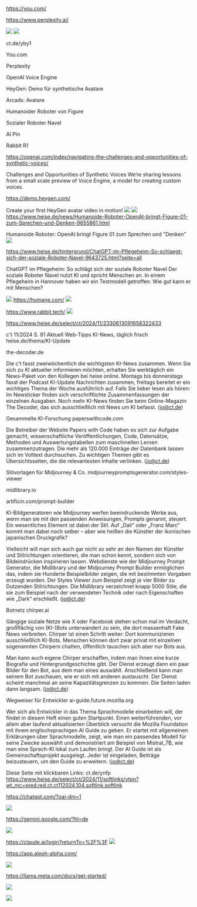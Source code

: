 https://you.com/

https://www.perplexity.ai/

![](_asset/20240509_115606.jpg)
![](_asset/20240509_115613%201%202.jpg)


ct.de/yby1

You.com

Perplexity

OpenAI Voice Engine

HeyGen: Demo für synthetische Avatare

Arcads: Avatare

Humanoider Roboter von Figure

Sozialer Roboter Navel

AI Pin

Rabbit R1


https://openai.com/index/navigating-the-challenges-and-opportunities-of-synthetic-voices/


Challenges and Opportunities of Synthetic Voices
We’re sharing lessons from a small scale preview of Voice Engine, a model for creating custom voices.


https://demo.heygen.com/

Create your first HeyGen avatar video in motion!
![](_asset/Screenshot_20240509_124622_Brave.jpg)
![](_asset/Screenshot_20240509_125428_Brave.jpg)
https://www.heise.de/news/Humanoide-Roboter-OpenAI-bringt-Figure-01-zum-Sprechen-und-Denken-9655861.html

Humanoide Roboter: OpenAI bringt Figure 01 zum Sprechen und "Denken"
![](_asset/Screenshot_20240509_125707_Brave.jpg)



https://www.heise.de/hintergrund/ChatGPT-im-Pflegeheim-So-schlaegt-sich-der-soziale-Roboter-Navel-9643725.html?seite=all


ChatGPT im Pflegeheim: So schlägt sich der soziale Roboter Navel
Der soziale Roboter Navel nutzt KI und spricht Menschen an. In einem Pflegeheim in Hannover haben wir ein Testmodell getroffen: Wie gut kann er mit Menschen?

![](_asset/Screenshot_20240509_125908_Brave.jpg)
https://humane.com/
![](_asset/Screenshot_20240509_130130_Brave.jpg)

https://www.rabbit.tech/
![](_asset/Screenshot_20240509_130233_Brave.jpg)



https://www.heise.de/select/ct/2024/11/2330613091658322433

c't 11/2024
S. 81
Aktuell
Web-Tipps
KI-News, täglich frisch
heise.de/thema/KI-Update

the-decoder.de

Die c’t fasst zweiwöchentlich die wichtigsten KI-News zusammen. Wenn Sie sich zu KI aktueller informieren möchten, erhalten Sie werktäglich ein News-Paket von den Kollegen bei heise online. Montags bis donnerstags fasst der Podcast KI-Update Nachrichten zusammen, freitags bereitet er ein wichtiges Thema der Woche ausführlich auf. Falls Sie lieber lesen als hören: Im Newsticker finden sich verschriftlichte Zusammenfassungen der einzelnen Ausgaben. Noch mehr KI-News finden Sie beim Online-Magazin The Decoder, das sich ausschließlich mit News um KI befasst. (jo@ct.de)

Gesammelte KI-Forschung
paperswithcode.com

Die Betreiber der Website Papers with Code haben es sich zur Aufgabe gemacht, wissenschaftliche Veröffentlichungen, Code, Datensätze, Methoden und Auswertungstabellen zum maschinellen Lernen zusammenzutragen. Die mehr als 120.000 Einträge der Datenbank lassen sich im Volltext durchsuchen. Zu wichtigen Themen gibt es Übersichtsseiten, die die relevantesten Inhalte verlinken. (jo@ct.de)

Stilvorlagen für Midjourney & Co.
midjourneypromptsgenerator.com/styles-viewer

midlibrary.io

artificin.com/prompt-builder

KI-Bildgeneratoren wie Midjourney werfen beeindruckende Werke aus, wenn man sie mit den passenden Anweisungen, Prompts genannt, steuert. Ein wesentliches Element ist dabei der Stil. Auf „Dali“ oder „Franz Marc“ kommt man dabei noch selber – aber wie heißen die Künstler der ikonischen japanischen Druckgrafik?


Vielleicht will man sich auch gar nicht so sehr an den Namen der Künstler und Stilrichtungen orientieren, die man schon kennt, sondern sich von Bildeindrücken inspirieren lassen. Webdienste wie der Midjourney Prompt Generator, die Midlibrary und der Midjourney Prompt Builder ermöglichen das, indem sie Hunderte Beispielbilder zeigen, die mit bestimmten Vorgaben erzeugt wurden. Der Styles Viewer zum Beispiel zeigt je vier Bilder zu Dutzenden Stilrichtungen. Die Midlibrary verzeichnet knapp 5000 Stile, die sie zum Beispiel nach der verwendeten Technik oder nach Eigenschaften wie „Dark“ erschließt. (jo@ct.de)

Botnetz
chirper.ai

Gängige soziale Netze wie X oder Facebook stehen schon mal im Verdacht, großflächig von (KI-)Bots unterwandert zu sein, die dort massenhaft Fake News verbreiten. Chirper ist einen Schritt weiter: Dort kommunizieren ausschließlich KI-Bots. Menschen können dort zwar privat mit einzelnen sogenannten Chirpern chatten, öffentlich tauschen sich aber nur Bots aus.


Man kann auch eigene Chirper erschaffen, indem man ihnen eine kurze Biografie und Hintergrundgeschichte gibt. Der Dienst erzeugt dann ein paar Bilder für den Bot, aus dem man eines auswählt. Anschließend kann man seinem Bot zuschauen, wie er sich mit anderen austauscht. Der Dienst scheint manchmal an seine Kapazitätsgrenzen zu kommen. Die Seiten laden dann langsam. (jo@ct.de)

Wegweiser für Entwickler
ai-guide.future.mozilla.org

Wer sich als Entwickler in das Thema Sprachmodelle einarbeiten will, der findet in diesem Heft einen guten Startpunkt. Einen weiterführenden, vor allem aber laufend aktualisierten Überblick versucht die Mozilla Foundation mit ihrem englischsprachigen AI Guide zu geben. Er startet mit allgemeinen Erklärungen über Sprachmodelle, zeigt, wie man ein passendes Modell für seine Zwecke auswählt und demonstriert am Beispiel von Mistral_7B, wie man eine Sprach-KI lokal zum Laufen bringt. Der AI Guide ist als Gemeinschaftsprojekt ausgelegt. Jeder ist eingeladen, Beiträge beizusteuern, um den Guide zu erweitern. (jo@ct.de)

Diese Seite mit klickbaren Links: ct.de/ynfp
https://www.heise.de/select/ct/2024/11/softlinks/ytpn?wt_mc=pred.red.ct.ct112024.104.softlink.softlink



https://chatgpt.com/?oai-dm=1

![](_asset/Screenshot_20240509_165348_Brave.jpg)



https://gemini.google.com/?hl=de

![](_asset/Screenshot_20240509_165508_Brave.jpg)



https://claude.ai/login?returnTo=%2F%3F
![](_asset/Screenshot_20240509_165602_Brave.jpg)


https://app.aleph-alpha.com/

![](_asset/Screenshot_20240509_165754_Brave.jpg)



https://llama.meta.com/docs/get-started/

![](_asset/Screenshot_20240509_165900_Brave.jpg)


![](_asset/Screenshot_20240509_170025_Brave.jpg)